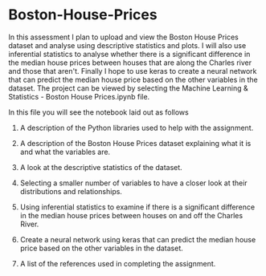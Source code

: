 # Boston-House-Prices
In this assessment I plan to upload and view the Boston House Prices dataset and analyse using descriptive statistics and plots. I will also use inferential statistics to analyse whether there is a significant difference in the median house prices between houses that are along the Charles river and those that aren't. Finally I hope to use keras to create a neural network that can predict the median house price based on the other variables in the dataset. The project can be viewed by selecting the Machine Learning & Statistics - Boston House Prices.ipynb file.

In this file you will see the notebook laid out as follows

1) A description of the Python libraries used to help with the assignment.

2) A description of the Boston House Prices dataset explaining what it is and what the variables are.

3) A look at the descriptive statistics of the dataset.

4) Selecting a smaller number of variables to have a closer look at their distributions and relationships.

5) Using inferential statistics to examine if there is a significant difference in the median house prices between houses on and off the Charles River. 

6) Create a neural network using keras that can predict the median house price based on the other variables in the dataset.

7) A list of the references used in completing the assignment.

